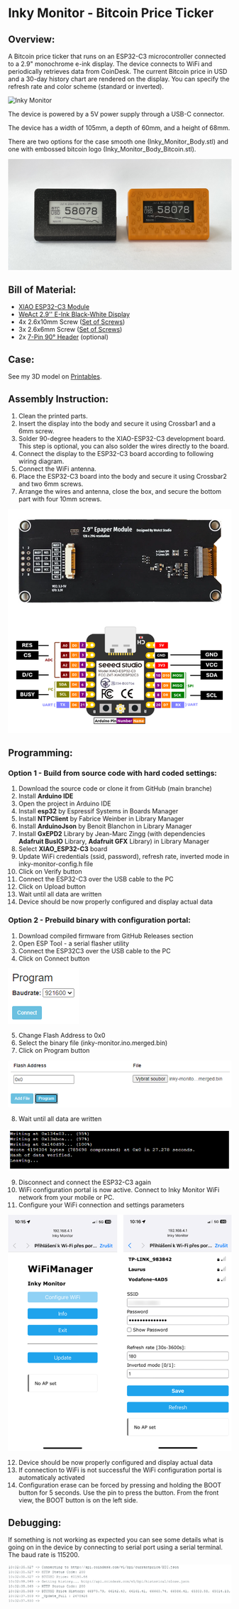 # Inky Monitor - Bitcoin Price Ticker

## Overview:
A Bitcoin price ticker that runs on an ESP32-C3 microcontroller connected to a 2.9" monochrome e-ink display. The device connects to WiFi and periodically retrieves data from CoinDesk. The current Bitcoin price in USD and a 30-day history chart are rendered on the display. You can specify the refresh rate and color scheme (standard or inverted).

![Inky Monitor](/images/Refresh.gif)

The device is powered by a 5V power supply through a USB-C connector.

The device has a width of 105mm, a depth of 60mm, and a height of 68mm.

There are two options for the case smooth one (Inky_Monitor_Body.stl) and one with embossed bitcoin logo (Inky_Monitor_Body_Bitcoin.stl).

![Inky Monitor](/images/IMG_7270.JPG)

## Bill of Material:

- [XIAO ESP32-C3 Module](https://s.click.aliexpress.com/e/_DdLF88J)
- [WeAct 2.9'' E-Ink Black-White Display](https://s.click.aliexpress.com/e/_DdcPZuF)
- 4x 2.6x10mm Screw ([Set of Screws](https://s.click.aliexpress.com/e/_Dlb471V))
- 3x 2.6x6mm Screw ([Set of Screws](https://s.click.aliexpress.com/e/_Dlb471V))
- 2x [7-Pin 90° Header](https://s.click.aliexpress.com/e/_DBxgWcf) (optional)

## Case:
See my 3D model on [Printables](https://www.printables.com/@mirabatek/models).

## Assembly Instruction:
1. Clean the printed parts.
2. Insert the display into the body and secure it using Crossbar1 and a 6mm screw.
3. Solder 90-degree headers to the XIAO-ESP32-C3 development board. This step is optional, you can also solder the wires directly to the board.
4. Connect the display to the ESP32-C3 board according to following wiring diagram.
5. Connect the WiFi antenna.
6. Place the ESP32-C3 board into the body and secure it using Crossbar2 and two 6mm screws.
7. Arrange the wires and antenna, close the box, and secure the bottom part with four 10mm screws.

![Wiring](/images/Inky_Monitor_Schematic.png)

## Programming:
### Option 1 - Build from source code with hard coded settings:
1. Download the source code or clone it from GitHub (main branche)
2. Install **Arduino IDE**
3. Open the project in Arduino IDE
4. Install **esp32** by Espressif Systems in Boards Manager
5. Install **NTPClient** by Fabrice Weinber in Library Manager
6. Install **ArduinoJson** by Benoit Blanchon in Library Manager
7. Install **GxEPD2** Library by Jean-Marc Zingg (with dependencies **Adafruit BusIO** Library, **Adafruit GFX** Library) in Library Manager
8. Select **XIAO_ESP32-C3** board
9. Update WiFi credentials (ssid, password), refresh rate, inverted mode in inky-monitor-config.h file
10. Click on Verify button
11. Connect the ESP32-C3 over the USB cable to the PC
12. Click on Upload button
13. Wait until all data are written
14. Device should be now properly configured and display actual data

### Option 2 - Prebuild binary with configuration portal:
1. Download compiled firmware from GitHub Releases section
2. Open ESP Tool - a serial flasher utility
3. Connect the ESP32C3 over the USB cable to the PC
4. Click on Connect button

![Connect](/images/esp_tool_connect.png) 

5. Change Flash Address to 0x0
6. Select the binary file (inky-monitor.ino.merged.bin)
7. Click on Program button

![Program](/images/esp_tool_program.png) 

8. Wait until all data are written

![Programming done](/images/esp_tool_done.png)

9. Disconnect and connect the ESP32-C3 again
10. WiFi configuration portal is now active. Connect to Inky Monitor WiFi network from your mobile or PC.
11. Configure your WiFi connection and settings parameters

![Configuration](/images/IMG_7285_86.png) 

12. Device should be now properly configured and display actual data
13. If connection to WiFi is not successful the WiFi configuration portal is automaticaly activated
14. Configuration erase can be forced by pressing and holding the BOOT button for 5 seconds. Use the pin to press the button. From the front view, the BOOT button is on the left side.

## Debugging:
If something is not working as expected you can see some details what is going on in the device by connecting to serial port using a serial terminal. The baud rate is 115200.

![Serial Monitor](/images/Serial_Monitor.png) 
